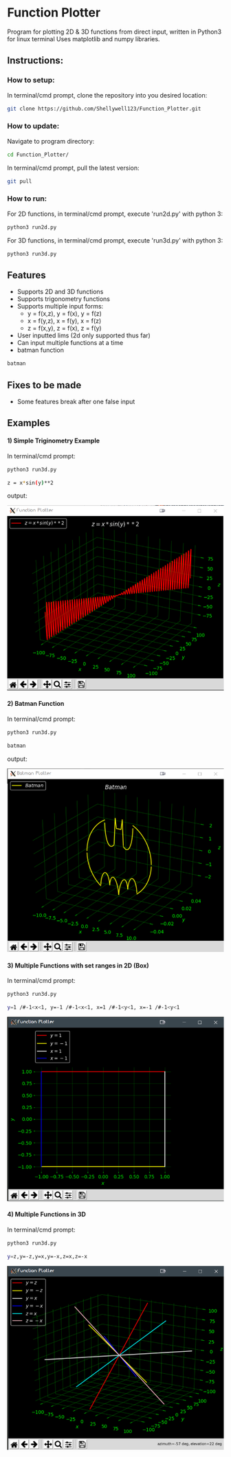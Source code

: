 # Function Plotter
Program for plotting 2D & 3D functions from direct input, written in Python3 for linux terminal
Uses matplotlib and numpy libraries.

## Instructions:

### How to setup:
In terminal/cmd prompt, clone the repository into you desired location:
```bash
git clone https://github.com/Shellywell123/Function_Plotter.git
```

### How to update:
Navigate to program directory:
```bash
cd Function_Plotter/
```
In terminal/cmd prompt, pull the latest version:
```bash
git pull
```

### How to run:
For 2D functions, in terminal/cmd prompt, execute 'run2d.py' with python 3:
```bash
python3 run2d.py
```
For 3D functions, in terminal/cmd prompt, execute 'run3d.py' with python 3:
```bash
python3 run3d.py
```

## Features
 - Supports 2D and 3D functions
 - Supports trigonometry functions
 - Supports multiple input forms:
    - y = f(x,z), y = f(x), y = f(z)
    - x = f(y,z), x = f(y), x = f(z)
    - z = f(x,y), z = f(x), z = f(y)
 - User inputted lims (2d only supported thus far)
 - Can input multiple functions at a time
 - batman function 

 ```bash
batman
```

## Fixes to be made
- Some features break after one false input

## Examples
#### 1) Simple Triginometry Example
In terminal/cmd prompt:
```bash
python3 run3d.py
```
```bash
z = x*sin(y)**2
```
output:

![screenshot](Images/screenshot.png)

#### 2) Batman Function
In terminal/cmd prompt:
```bash
python3 run3d.py
```
```bash
batman
```
output:

![screenshot](Images/batman.png)
#### 3) Multiple Functions with set ranges in 2D (Box)
In terminal/cmd prompt:
```bash
python3 run3d.py
```
```bash
y=1 /#-1<x<1, y=-1 /#-1<x<1, x=1 /#-1<y<1, x=-1 /#-1<y<1
```

![screenshot](Images/box.png)

#### 4) Multiple Functions in 3D
In terminal/cmd prompt:
```bash
python3 run3d.py
```
```bash
y=z,y=-z,y=x,y=-x,z=x,z=-x
```

![screenshot](Images/spike.png)